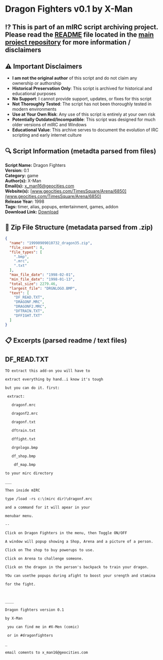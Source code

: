 # Dragon Fighters v0.1 by X-Man

## ⁉️ This is part of an mIRC script archiving project. Please read the [README](https://github.com/sorzkode/mirc_scripts_archive/blob/main/README.md) file located in the [main project repository](https://github.com/sorzkode/mirc_scripts_archive) for more information / disclaimers  

## ⚠️ Important Disclaimers

- **I am not the original author** of this script and do not claim any ownership or authorship
- **Historical Preservation Only**: This script is archived for historical and educational purposes
- **No Support**: I cannot provide support, updates, or fixes for this script
- **Not Thoroughly Tested**: The script has not been thoroughly tested in modern environments
- **Use at Your Own Risk**: Any use of this script is entirely at your own risk
- **Potentially Outdated/Incompatible**: This script was designed for much older versions of mIRC and Windows
- **Educational Value**: This archive serves to document the evolution of IRC scripting and early internet culture

## 🔍 Script Information (metadta parsed from files)

**Script Name:** Dragon Fighters  
**Version:** 0.1  
**Category:** game  
**Author(s):** X-Man  
**Email(s):** <x_man16@geocities.com>  
**Website(s):** [www.geocities.com/TimesSquare/Arena/6850](www.geocities.com/TimesSquare/Arena/6850)  
**Release Year:** 1998  
**Tags:** timer, alias, popups, entertainment, games, addon  
**Download Link:** [Download](https://github.com/sorzkode/mirc_scripts_archive/raw/main/hawkee.com/19990909010732_dragon35/19990909010732_dragon35.zip)  

## 📂 Zip File Structure (metadata parsed from .zip)

```json
{
  "name": "19990909010732_dragon35.zip",
  "file_count": 8,
  "file_types": [
    ".bmp",
    ".mrc",
    ".txt"
  ],
  "max_file_date": "1998-02-01",
  "min_file_date": "1998-01-13",
  "total_size": 2279.46,
  "largest_file": "DRGNLOGO.BMP",
  "text": [
    "DF_READ.TXT",
    "DRAGONF.MRC",
    "DRAGONF2.MRC",
    "DFTRAIN.TXT",
    "DFFIGHT.TXT"
  ]
}
```

## 📋 Excerpts (parsed readme / text files)

## DF_READ.TXT

```text
TO extract this add-on you will have to 
extract everything by hand..i know it's tough
but you can do it. first:
 extract:
   dragonf.mrc
   dragonf2.mrc
   dragonf.txt 
   dftrain.txt
   dffight.txt
   drgnlogo.bmp
   df_shop.bmp
    df_map.bmp
to your mirc directory
___
Then inside mIRC 
type /load -rs c:\(mirc dir)\dragonf.mrc
and a command for it will apear in your 
menubar menu.
--
Click on Dragon Fighters in the menu, then Toggle ON/OFF
A window will popup showing a Shop, Arena and a picture of a person.
Click on The shop to buy powerups to use.
Click on Arena to challenge someone.
Click on the dragon in the person's backpack to train your dragon.
YOu can usethe popups during afight to boost your srength and stamina 
for the fight.

____
Dragon fighters version 0.1
by X-Man
 you can find me in #X-Men (comic)
 or in #dragonfighters
_
email coments to x_man16@geocities.com
```
